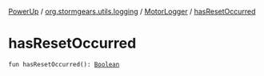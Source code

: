 [PowerUp](../../index.md) / [org.stormgears.utils.logging](../index.md) / [MotorLogger](index.md) / [hasResetOccurred](./has-reset-occurred.md)

# hasResetOccurred

`fun hasResetOccurred(): `[`Boolean`](https://kotlinlang.org/api/latest/jvm/stdlib/kotlin/-boolean/index.html)